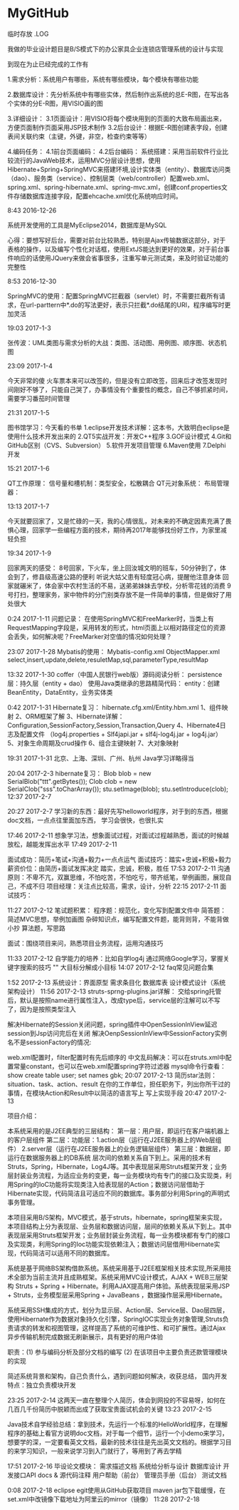 # MyGitHub
临时存放
.LOG

我做的毕业设计题目是B/S模式下的办公家具企业连锁店管理系统的设计与实现

到现在为止已经完成的工作有

1.需求分析：系统用户有哪些，系统有哪些模块，每个模块有哪些功能

2.数据库设计：先分析系统中有哪些实体，然后制作出系统的总E-R图，在写出各个实体的分E-R图，用VISIO画的图

3.详细设计：
  3.1页面设计：用VISIO将每个模块用到的页面的大致布局画出来，方便页面制作页面采用JSP技术制作
  3.2后台设计：根据E-R图创建表字段，创建表间关联约束（主键，外键，非空，检查约束等等）

4.编码任务：
  4.1前台页面编码：
  4.2后台编码：
     系统搭建：采用当前软件行业比较流行的JavaWeb技术，运用MVC分层设计思想，使用Hibernate+Spring+SpringMVC来搭建环境,设计实体类（entity）、数据库访问类（dao）、服务类（service）、控制层类（web/controller）配置web.xml、spring.xml、spring-hibernate.xml、spring-mvc.xml，创建conf.properties文件存储数据库连接字段，配置ehcache.xml优化系统响应时间。

8:43 2016-12-26

系统开发使用的工具是MyEclipse2014，数据库是MySQL

心得：要想写好后台，需要对前台比较熟悉，特别是Ajax传输数据这部分，对于表格的操作，以及编写个性化对话框，使用ExtJS能达到更好的效果，对于前台事件响应的话使用JQuery来做会省事很多，注重写单元测试类，来及时验证功能的完整性

8:53 2016-12-30

SpringMVC的使用：配置SpringMVC拦截器（servlet）时，不需要拦截所有请求，在url-parttern中*.do的写法更好，表示只拦截*.do结尾的URI，程序编写时更加灵活

19:03 2017-1-3

张传波：UML类图与需求分析的大战：类图、活动图、用例图、顺序图、状态机图

23:09 2017-1-4

今天非常的傻
火车票本来可以改签的，但是没有立即改签，回来后才改签发现时间刚好不够了，只能自己哭了，办事情没有个重要性的概念，自己不够抓紧时间，需要学习番茄时间管理

21:31 2017-1-5

图书馆学习：今天看的书单
1.eclipse开发技术详解：这本书，大致明白eclipse是使用什么技术开发出来的
2.QT5实战开发：开发C++程序
3.GOF设计模式
4.Git和GitHub区别（CVS、Subversion）
5.软件开发项目管理
6.Maven使用
7.Delphi开发

15:21 2017-1-6

QT工作原理：
信号量和槽机制：类型安全，松散耦合
QT元对象系统：
布局管理器：

13:13 2017-1-7

今天就要回家了，又是忙碌的一天，我的心情很乱，对未来的不确定因素充满了畏惧心理，回家学一些编程方面的技术，期待再2017年能够找份好工作，为家里减轻负担

19:34 2017-1-9

回家两天的感受：
8号回家，下火车，坐上回汝城文明的班车，50分钟到了，体会到了，修县级高速公路的便利
听说大姑父患有轻度冠心病，提醒他注意身体
回家就碾米了，体会家中农村生活的不易，送弟弟妹妹去学校，分析零花钱的消费
9号打扫，整理家务，家中物件的分门别类存放不是一件简单的事情，但是做好了用处很大

0:24 2017-1-11
问题记录：
在使用SpringMVC和FreeMarker时，当类上有RequestMapping字段是，采用转发的形式，html页面上以相对路径定位的资源会丢失，如何解决呢？FreeMarker对空值的情况如何处理？

23:07 2017-1-28
Mybatis的使用：
Mybatis-config.xml
ObjectMapper.xml
select,insert,update,delete,resuletMap,sql,parameterType,resultMap

13:32 2017-1-30
coffer（中国人民银行web版）源码阅读分析：
persistence层：持久层（entity + dao）
使用Java类继承的思路精简代码：
entity：创建BeanEntity，DataEntity，业务实体类

0:42 2017-1-31
Hibernate复习：
hibernate.cfg.xml/Entity.hbm.xml
1、组件映射
2、ORM框架了解
3、Hibernate详解：Configuration,SessionFactory,Session,Transaction,Query
4、Hibernate4日志及配置文件
（log4j.properties + Slf4japi.jar + slf4j-log4j.jar + log4j.jar）
5、对象生命周期及crud操作
6、组合主键映射
7、大对象映射

19:31 2017-1-31
北京、上海、深圳、广州、杭州
Java学习详略得当

20:04 2017-2-3
hibernate复习：
Blob blob = new SerialBlob("ttt".getBytes());
Clob clob = new SerialClob("sss".toCharArray());
stu.setImage(blob);
stu.setIntroduce(clob);
12:37 2017-2-7

20:27 2017-2-7
学习新的东西：最好先写helloworld程序，对于到的东西，根据doc文档，一点点往里面加东西，
学习会很快，也很扎实

17:46 2017-2-11
想象学习法，想象面试过程，对面试过程越熟悉，面试的时候越放松，越能发挥出水平
17:49 2017-2-11

面试成功：简历+笔试+沟通+毅力+一点点运气
面试技巧：踏实+忠诚+积极+毅力
薪资价位：由简历+面试发挥决定
踏实，忠诚，积极，胜任
17:53 2017-2-11
沟通原则：不卑不亢，双赢思维，不怕吃苦，不怕吃亏，带齐纸笔，举例画图，展现自己，不成不归
项目经理：关注点比较高，需求，设计，分析
22:15 2017-2-11
面试技巧：

11:27 2017-2-12
笔试题积累：
程序题：规范化，变化写到配置文件中
简答题：简述MVC思想，举例加画图
杂碎知识点，编写配置文件题，能背则背，不能背做小抄
算法题，写思路

面试：围绕项目来问，熟悉项目业务流程，运用沟通技巧

11:33 2017-2-12
自学能力的培养：比如自学log4j
通过网络Google学习，掌握关键字搜索的技巧 ""
大目标分解成小目标
14:07 2017-2-12
faq常见问题合集

1:52 2017-2-13
系统设计：界面原型
需求条目化
数据库表
设计模式设计（系统架构设计）
11:56 2017-2-13
struts-sprng-plugins.jar详解：
交给spring托管后，默认是按照name进行属性注入，改成type后，service层的注解可以不写了，因为是按照类型注入

解决Hibernate的Session关闭问题，spring插件中OpenSessionInView延迟session到Jsp访问完后在关闭
解决OenpSessionInView中SessionFactory实例名不是sessionFactory的情况:

web.xml配置时，filter配置时有先后顺序的
中文乱码解决：可以在struts.xml中配置常量constant，也可以在web.xml配置spring字符过滤器
mysql命令行查看：
show create table user;
set names gbk;
20:07 2017-2-13
简历star法则：situation、task、action、result
在你的工作单位，担任职务下，列出你所干过的事情，在模块Action和Result中以简洁的语言写上
写上实现手段
20:47 2017-2-13

项目介绍：

本系统采用的是J2EE典型的三层结构： 第一层：用户层，即运行在客户端机器上的客户层组件 第二层：功能层：1.action层（运行在J2EE服务器上的Web层组件） 2.server层（运行在J2EE服务器上的业务逻辑层组件） 第三层：数据层，即运行在数据服务器上的DB系统 层次间的依赖关系自下到上。采用的技术有Struts，Spring，Hibernate，Log4J等。其中表现层采用Struts框架开发；业务层封装业务流程，为适应业务的变更，每一业务模块均有专门的接口及实现类，利用Spring的IoC功能将实现类注入给表现层的Action；数据访问层借助于Hibernate实现，代码简洁且可适应不同的数据库。事务部分利用Spring的声明式事务管理。

本项目采用B/S架构，MVC模式，基于struts，hibernate，spring框架来实现，本项目结构上分为表现层、业务层和数据访问层，层间的依赖关系从下到上。其中表现层采用Struts框架开发；业务层封装业务流程，每一业务模块都有专门的接口及实现类，利用Spring的Ioc功能实现依赖注入；数据访问层借用Hibernate实现，代码简洁可以适用不同的数据库。

系统是基于网络BS架构借款系统。系统采用基于J2EE框架相关技术实现,所采用技术全部为当前主流并且成熟框架。系统采用MVC设计模式，AJAX + WEB三层架构 Struts + Spring + Hibernate。利用AJAX提高用户体验。系统表现层采用JSP + Struts，业务模型层采用Spring + JavaBeans ，数据操作层采用Hibernate。

系统采用SSH集成的方式，划分为显示层、Action层、Service层、Dao层四层，使用Hibernate作为数据对象持久化引擎，SpringIOC实现业务对象管理,Struts负责请求的转发和视图管理，这样提高了系统的可维护性、和可扩展性。通过Ajax异步传输机制完成数据无刷新展示，具有更好的用户体验

职责：(1) 参与编码分析及部分文档的编写 (2) 在该项目中主要负责还款管理模块的实现

简述系统背景和架构，自己负责什么，遇到问题如何解决，收获总结，
国内开发特点：独立负责模块开发

23:25 2017-2-14
这两天一直在整理个人简历，体会到网投的不容易呀，如何在几百几千份简历中脱颖而出成了获取宝贵面试机会的关键
13:23 2017-2-15

Java技术自学经验总结：拿到技术，先运行一个标准的HelloWorld程序，在理解程序的基础上看官方说明doc文档，对于每一个细节，运行一个小demo来学习，想要学的深，一定要看英文文档，最新的技术往往是先出英文文档的。根据学习目的来学习知识，一般来说学习到入门就行了，等用到了再去学精

17:51 2017-2-16
毕设论文模块：
需求描述文档
系统给分析与设计
数据库设计
开发接口API docs & 源代码注释
用户帮助（前台）
管理员手册（后台）
测试文档

0:08 2017-2-18
eclipse egit使用从GitHub获取项目
maven jar包下载缓慢，在set.xml中改镜像下载地址为阿里云的mirror（镜像）
11:28 2017-2-18
